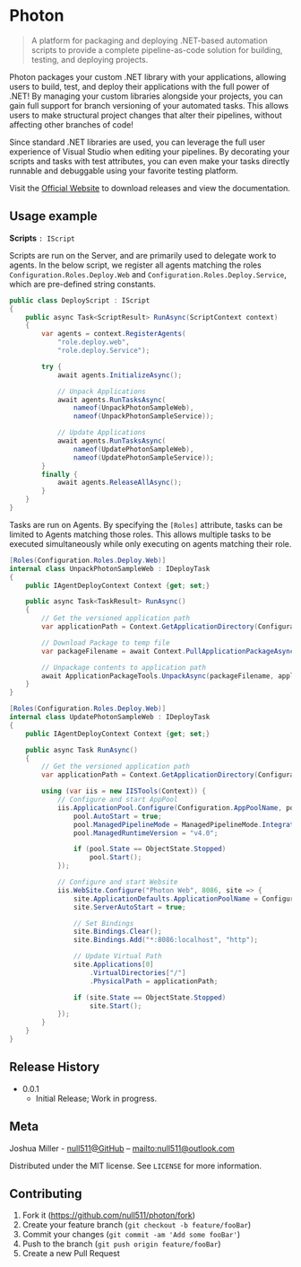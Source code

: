 # Photon
> A platform for packaging and deploying .NET-based automation scripts to provide a complete pipeline-as-code solution for building, testing, and deploying projects.

Photon packages your custom .NET library with your applications, allowing users to build, test, and deploy their applications with the full power of .NET! By managing your custom libraries alongside your projects, you can gain full support for branch versioning of your automated tasks. This allows users to make structural project changes that alter their pipelines, without affecting other branches of code!

Since standard .NET libraries are used, you can leverage the full user experience of Visual Studio when editing your pipelines. By decorating your scripts and tasks with test attributes, you can even make your tasks directly runnable and debuggable using your favorite testing platform.

Visit the [Official Website](http://photon.null511.info) to download releases and view the documentation.

## Usage example

**Scripts** `: IScript`

Scripts are run on the Server, and are primarily used to delegate work to agents. In the below script, we register all agents matching the roles `Configuration.Roles.Deploy.Web` and `Configuration.Roles.Deploy.Service`, which are pre-defined string constants.

```c#
public class DeployScript : IScript
{
    public async Task<ScriptResult> RunAsync(ScriptContext context)
    {
        var agents = context.RegisterAgents(
            "role.deploy.web",
            "role.deploy.Service");

        try {
            await agents.InitializeAsync();

            // Unpack Applications
            await agents.RunTasksAsync(
                nameof(UnpackPhotonSampleWeb),
                nameof(UnpackPhotonSampleService));

            // Update Applications
            await agents.RunTasksAsync(
                nameof(UpdatePhotonSampleWeb),
                nameof(UpdatePhotonSampleService));
        }
        finally {
            await agents.ReleaseAllAsync();
        }
    }
}

```

Tasks are run on Agents. By specifying the `[Roles]` attribute, tasks can be limited to Agents matching those roles. This allows multiple tasks to be executed simultaneously while only executing on agents matching their role.

```c#
[Roles(Configuration.Roles.Deploy.Web)]
internal class UnpackPhotonSampleWeb : IDeployTask
{
    public IAgentDeployContext Context {get; set;}

    public async Task<TaskResult> RunAsync()
    {
        // Get the versioned application path
        var applicationPath = Context.GetApplicationDirectory(Configuration.Apps.Web.AppName, Context.ProjectPackageVersion);

        // Download Package to temp file
        var packageFilename = await Context.PullApplicationPackageAsync(Configuration.Apps.Web.PackageId, Context.ProjectPackageVersion);

        // Unpackage contents to application path
        await ApplicationPackageTools.UnpackAsync(packageFilename, applicationPath);
    }
}

```

```c#
[Roles(Configuration.Roles.Deploy.Web)]
internal class UpdatePhotonSampleWeb : IDeployTask
{
    public IAgentDeployContext Context {get; set;}

    public async Task RunAsync()
    {
        // Get the versioned application path
        var applicationPath = Context.GetApplicationDirectory(Configuration.Apps.Web.AppName, Context.ProjectPackageVersion);

        using (var iis = new IISTools(Context)) {
            // Configure and start AppPool
            iis.ApplicationPool.Configure(Configuration.AppPoolName, pool => {
                pool.AutoStart = true;
                pool.ManagedPipelineMode = ManagedPipelineMode.Integrated;
                pool.ManagedRuntimeVersion = "v4.0";

                if (pool.State == ObjectState.Stopped)
                    pool.Start();
            });

            // Configure and start Website
            iis.WebSite.Configure("Photon Web", 8086, site => {
                site.ApplicationDefaults.ApplicationPoolName = Configuration.AppPoolName;
                site.ServerAutoStart = true;

                // Set Bindings
                site.Bindings.Clear();
                site.Bindings.Add("*:8086:localhost", "http");

                // Update Virtual Path
                site.Applications[0]
                    .VirtualDirectories["/"]
                    .PhysicalPath = applicationPath;

                if (site.State == ObjectState.Stopped)
                    site.Start();
            });
        }
    }
}
```

## Release History

* 0.0.1
    * Initial Release; Work in progress.

## Meta

Joshua Miller - [null511@GitHub](https://github.com/null511) – <mailto:null511@outlook.com>

Distributed under the MIT license. See ``LICENSE`` for more information.

## Contributing

1. Fork it (<https://github.com/null511/photon/fork>)
2. Create your feature branch (`git checkout -b feature/fooBar`)
3. Commit your changes (`git commit -am 'Add some fooBar'`)
4. Push to the branch (`git push origin feature/fooBar`)
5. Create a new Pull Request

